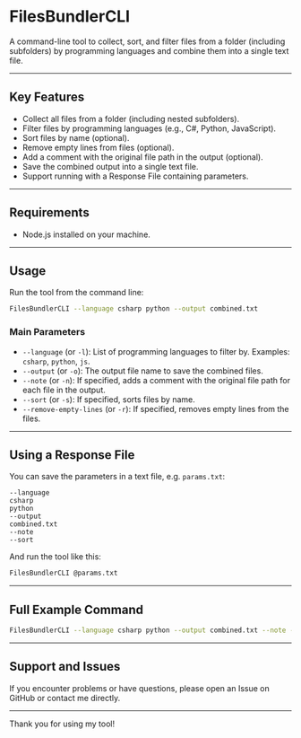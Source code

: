 
# FilesBundlerCLI

A command-line tool to collect, sort, and filter files from a folder (including subfolders) by programming languages and combine them into a single text file.

---

## Key Features

- Collect all files from a folder (including nested subfolders).
- Filter files by programming languages (e.g., C#, Python, JavaScript).
- Sort files by name (optional).
- Remove empty lines from files (optional).
- Add a comment with the original file path in the output (optional).
- Save the combined output into a single text file.
- Support running with a Response File containing parameters.

---

## Requirements

- Node.js installed on your machine.

---

## Usage

Run the tool from the command line:

```bash
FilesBundlerCLI --language csharp python --output combined.txt
````

### Main Parameters

* `--language` (or `-l`): List of programming languages to filter by. Examples: `csharp`, `python`, `js`.
* `--output` (or `-o`): The output file name to save the combined files.
* `--note` (or `-n`): If specified, adds a comment with the original file path for each file in the output.
* `--sort` (or `-s`): If specified, sorts files by name.
* `--remove-empty-lines` (or `-r`): If specified, removes empty lines from the files.

---

## Using a Response File

You can save the parameters in a text file, e.g. `params.txt`:

```
--language
csharp
python
--output
combined.txt
--note
--sort
```

And run the tool like this:

```bash
FilesBundlerCLI @params.txt
```

---

## Full Example Command

```bash
FilesBundlerCLI --language csharp python --output combined.txt --note --sort --remove-empty-lines
```

---

## Support and Issues

If you encounter problems or have questions, please open an Issue on GitHub or contact me directly.

---

Thank you for using my tool!


